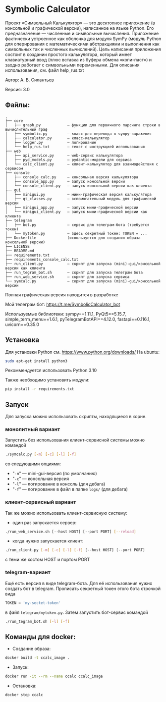 # Symbolic Calculator
Проект «Символьный Калькулятор» — это десктопное приложение (в консольной и графической версии), написанное на языке Python.
Его предназначение — численные и символьные вычисления.
Приложение фактически устроенное как оболочка для модуля SymPy (модуль Python для оперирования с математическими абстракциями и выполнения как символьных так и численных вычислений).
Цель написания приложения состоит в создании простого калькулятора, который имеет клавиатурный ввод (плюс вставка из буфера обмена «копи-паст») и заодно работает с символьными переменными.
Для описания использования, см. файл help_rus.txt

Автор: А. В. Силантьев

Версия: 3.0

## Файлы:
```plaintext
.
├── core
│   ├── graph.py            — функции для первичного парсинга строки в вычислительный граф
│   ├── symbolic.py         — класс для перевода в sympy-выражения
│   ├── calculator.py       — класс-калькулятор
│   ├── logger.py           — логирование
│   └── help_rus.txt        — текст с инструкцией использования
├── web
│   ├── api_service.py      — web-сервис калькулятора
│   ├── pyd_models.py       — pydantic-модели для сервиса
│   └── calc_client.py      — клиент-калькулятор для взаимодействия с сервисом
├── console
│   ├── console_calc.py     — консольная версия калькулятора
│   ├── console_app.py      — запуск консольной версии
│   └── console_client.py   — запуск консольной версии как клиента
├── gui
│   ├── minigui.py          — мини-графическая версия калькулятора
│   ├── qt_classes.py       — вспомогательный модуль для графической версии
│   ├── minigui_app.py      — запуск мини-графической версии
│   └── minigui_client.py   — запуск мини-графической версии как клиента
├── telegram
│   ├── bot.py              — сервис для телеграм-бота (требуется токен)
│   └── mytoken.py          — здесь секретный токен: TOKEN = ...
├── Dockerfile              (используется для создания образа консольной версии)
├── LICENSE
├── README.md
├── requirements.txt
├── requirements_console_calc.txt
├── run_client.py           — скрипт для запуска (mini)-gui/консольной версии как клиента
├── run_tegram_bot.sh       — скрипт для запуска телеграм бота
├── run_web_service.sh      — скрипт для запуска сервиса
└── symcalc.py              — скрипт для запуска (mini)-gui/консольной версии
```

Полная графическая версия находится в разработке

Мой телеграм бот: https://t.me/SymbolicCalculator_bot

Используемые библиотеки:
sympy==1.11.1, PyQt5==5.15.7, simple_term_menu==1.6.1, pyTelegramBotAPI==4.12.0, fastapi==0.116.1, uvicorn==0.35.0

## Установка

Для установки Python см. https://www.python.org/downloads/
На ubuntu:
```bash
sudo apt-get install python3
```
Рекоммендуется использовать Python 3.10

Также необходимо установить модули:
```bash
pip install -r requirements.txt
```

## Запуск
Для запуска можно использовать скрипты, находящиеся в корне.

### монолитный вариант
Запустить без использования клиент-сервисной системы можно командой
```bash
./symcalc.py [-m] [-c] [-l] [-f]
```
со следующими опциями:

 - "`-m`" — mini-gui-версия (по умолчанию)
 - "`-c`" — консольная версия
 - "`-l`" — логирование в консоль (для дебага)
 - "`-f`" — логирование в файл в папке `logs/` (для дебага)

### клиент-сервисный вариант
Так же можно использовать клиент-сервисную систему:

 - один раз запускается сервер:
```bash
./run_web_service.sh [--host HOST] [--port PORT] [--reload]
```
 - когда нужно запускается клиент:
```bash
./run_client.py [-m] [-c] [-l] [-f] [--host HOST] [--port PORT]
```
с теми же хостом HOST и портом PORT

### telegram-вариант
Ещё есть версия в виде telegram-бота. Для её использования нужно создать бот в telegram. Прописать секретный токен этого бота строчкой вида
```py
TOKEN = 'my-sectet-token'
```
в файл `telegram/mytoken.py`. Затем запустить бот-сервис командой
```bash
./run_tegram_bot.sh [-l] [-f]
```

## Команды для docker:

 - Создание образа:
```bash
docker build -t ccalc_image .
```
 - Запуск:
```bash
docker run -it --rm --name ccalc ccalc_image
```
 - Остановка:
```bash
docker stop ccalc
```

